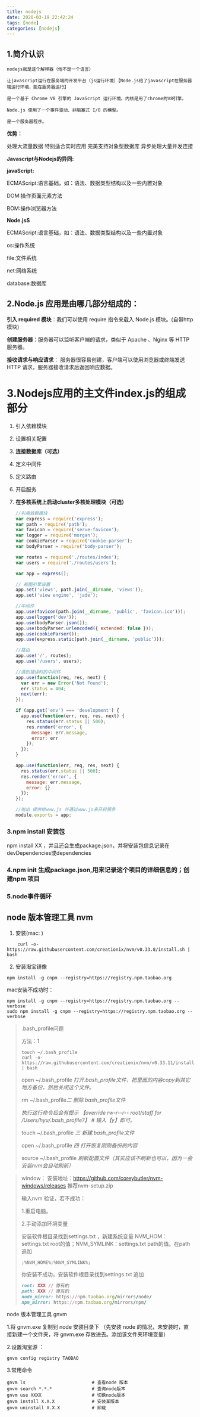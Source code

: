 ```yaml
---
title: nodejs
date: 2020-03-19 22:42:24
tags: [node]
categories: [nodejs]
---
```

## 1.简介认识

    nodejs就是这个解释器（他不是一个语言）
    
    让javascript运行在服务端的开发平台（js运行环境）【Node.js给了javascript在服务器端运行环境，能在服务器运行】
    
    是一个基于 Chrome V8 引擎的 JavaScript 运行环境。内核是用了chrome的V8引擎。
    
    Node.js 使用了一个事件驱动、非阻塞式 I/O 的模型。
    
    是一个服务器程序。

  **优势：**

处理大流量数据
特别适合实时应用
完美支持对象型数据库
异步处理大量并发连接

**Javascript与Nodejs的异同:**

**javaScript:**

ECMAScript:语言基础，如：语法、数据类型结构以及一些内置对象

DOM:操作页面元素方法

BOM:操作浏览器方法

**Node.jsS**

ECMAScript:语言基础，如：语法、数据类型结构以及一些内置对象

os:操作系统

file:文件系统

net:网络系统

database:数据库

## 2.Node.js 应用是由哪几部分组成的：

**引入 required 模块**：我们可以使用 require 指令来载入 Node.js 模块。(自带http模块)

**创建服务器**：服务器可以监听客户端的请求，类似于 Apache 、Nginx 等 HTTP 服务器。

**接收请求与响应请求**： 服务器很容易创建，客户端可以使用浏览器或终端发送 HTTP 请求，服务器接收请求后返回响应数据。

# 3.Nodejs应用的主文件index.js的组成部分

1. 引入依赖模块

2. 设置相关配置

3. **连接数据库（可选）**

4. 定义中间件

5. 定义路由

6. 开启服务

7. **在多核系统上启动cluster多核处理模块（可选）**

   ```node.js
   //引用依赖模块
   var express = require('express');
   var path = require('path');
   var favicon = require('serve-favicon');
   var logger = require('morgan');
   var cookieParser = require('cookie-parser');
   var bodyParser = require('body-parser');
   
   var routes = require('./routes/index');
   var users = require('./routes/users');
   
   var app = express();
   
   // 视图引擎设置
   app.set('views', path.join(__dirname, 'views'));
   app.set('view engine', 'jade');
   
   //中间件
   app.use(favicon(path.join(__dirname, 'public', 'favicon.ico')));
   app.use(logger('dev'));
   app.use(bodyParser.json());
   app.use(bodyParser.urlencoded({ extended: false }));
   app.use(cookieParser());
   app.use(express.static(path.join(__dirname, 'public')));
   
   //路由
   app.use('/', routes);
   app.use('/users', users);
   
   //遇到错误时的中间件
   app.use(function(req, res, next) {
     var err = new Error('Not Found');
     err.status = 404;
     next(err);
   });
   
   if (app.get('env') === 'development') {
     app.use(function(err, req, res, next) {
       res.status(err.status || 500);
       res.render('error', {
         message: err.message,
         error: err
       });
     });
   }
   
   app.use(function(err, req, res, next) {
     res.status(err.status || 500);
     res.render('error', {
       message: err.message,
       error: {}
     });
   });
   
   //抛出 提供给www.js 并通过www.js来开启服务
   module.exports = app;
   ```

   

### 3.npm install 安装包
npm install XX ，并且还会生成package.json，并将安装包信息记录在devDependencies或dependencies

### 4.npm init 生成package.json,用来记录这个项目的详细信息的；创建npm 项目

### 5.node事件循环


## node 版本管理工具 nvm
1. 安装(mac: )
```
    curl -o- https://raw.githubusercontent.com/creationix/nvm/v0.33.8/install.sh | bash

```


2. 安装淘宝镜像
```
npm install -g cnpm --registry=https://registry.npm.taobao.org
```
mac安装不成功时：
```
npm install -g cnpm --registry=https://registry.npm.taobao.org --verbose  
sudo npm install -g cnpm --registry=https://registry.npm.taobao.org --verbose

```

> .bash_profile问题
>
> 方法：1
>
> ```
> touch ~/.bash_profile
> curl -o- https://raw.githubusercontent.com/creationix/nvm/v0.33.11/install.sh | bash
> ```
>
> open ~/.bash_profile *打开.bash_profile文件，把里面的内容copy到其它地方备份，然后关闭这个文件。*
>
> rm ~/.bash_profile*二 删除.bash_profile文件*
>
> *执行这行命令后会有提示 【override rw-r--r--  root/staff for /Users/hyu/.bash_profile?】* *# 输入【y】即可。*
>
> touch ~/.bash_profile  *三 新建.bash_profile文件*
>
> open ~/.bash_profile *四 打开恢复刚刚备份的内容*
>
> source ~/.bash_profile *刷新配置文件（其实应该不刷新也可以，因为一会安装nvm会自动刷新）*

> window： 安装地址：https://github.com/coreybutler/nvm-windows/releases 推荐nvm-setup.zip
>
> 输入nvm 验证，若不成功：
>
> 1.重启电脑。
>
> 2.手动添加环境变量
>
> 安装软件根目录找到settings.txt ，新建系统变量  NVM_HOM：settings.txt root的值；NVM_SYMLINK：settings.txt path的值。在path 追加
>
> ```
> ;%NVM_HOME%;%NVM_SYMLINK%;
> ```
>
> 你安装不成功，安装软件根目录找到settings.txt 追加
>
> ```ruby
> root: XXX // 原有的
> path: XXX // 原有的
> node_mirror: https://npm.taobao.org/mirrors/node/
> npm_mirror: https://npm.taobao.org/mirrors/npm/
> ```


node 版本管理工具 gnvm

1.将 gnvm.exe 复制到 node 安装目录下 （先安装 node 的情况，未安装时，直接新建一个文件夹，将 gnvm.exe 存放进去。添加该文件夹环境变量）

2.设置淘宝源 ：

```
gnvm config registry TAOBAO
```

3.常用命令

```
gnvm ls                         # 查看node 版本
gnvm search *.*.*               # 查询node版本
gnvm use XXXX                   # 切换node版本
gnvm install X.X.X              # 安装某版本
gnvm uninstall X.X.X            # 卸载
```



